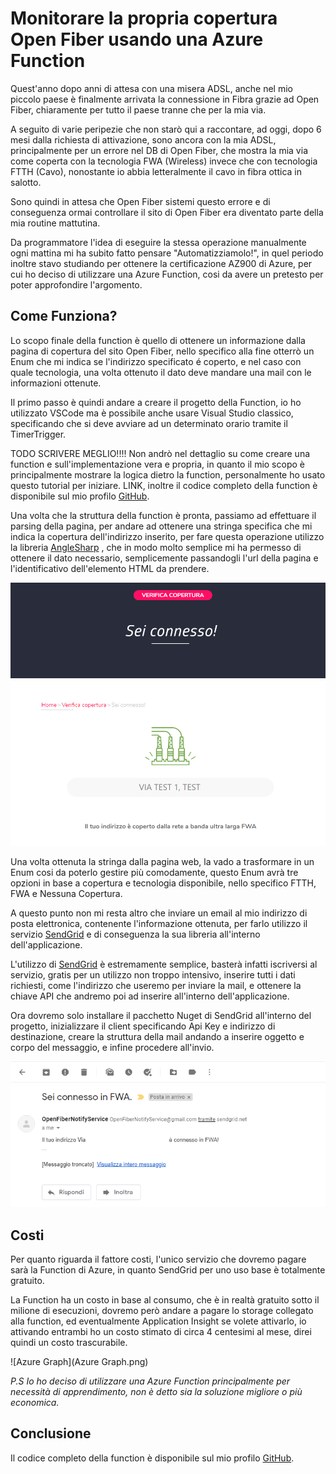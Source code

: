 # Monitorare la propria copertura Open Fiber usando una Azure Function



Quest'anno dopo anni di attesa con una misera ADSL, anche nel mio piccolo paese è finalmente arrivata la connessione in Fibra grazie ad Open Fiber, chiaramente per tutto il paese tranne che per la mia via.

A seguito di varie peripezie che non starò qui a raccontare, ad oggi, dopo 6 mesi dalla richiesta di attivazione, sono ancora con la mia ADSL, principalmente per un errore nel DB di Open Fiber, che mostra la mia via come coperta con la tecnologia FWA (Wireless) invece che con tecnologia FTTH (Cavo), nonostante io abbia letteralmente il cavo in fibra ottica in salotto.

Sono quindi in attesa che Open Fiber sistemi questo errore e di conseguenza ormai controllare il sito di Open Fiber era diventato parte della mia routine mattutina.

Da programmatore l'idea di eseguire la stessa operazione manualmente ogni mattina mi ha subito fatto pensare "Automatizziamolo!",  in quel periodo inoltre stavo studiando per ottenere la certificazione AZ900 di Azure, per cui ho deciso di utilizzare una Azure Function, cosi da avere un pretesto per poter approfondire l'argomento.



## Come Funziona?



Lo scopo finale della function è quello di ottenere un informazione dalla pagina di copertura del sito Open Fiber, nello specifico alla fine otterrò un Enum che mi indica se l'indirizzo specificato é coperto, e nel caso con quale tecnologia, una volta ottenuto il dato deve mandare una mail con le informazioni ottenute.

Il primo passo è quindi andare a creare il progetto della Function, io ho utilizzato VSCode ma è possibile anche usare Visual Studio classico, specificando che si deve avviare ad un determinato orario tramite il TimerTrigger.

TODO SCRIVERE MEGLIO!!!!   Non andrò nel dettaglio su come creare una function e sull'implementazione vera e propria, in quanto il mio scopo è principalmente mostrare la logica dietro la function,  personalmente ho usato questo tutorial per iniziare. LINK, inoltre il codice completo della function è disponibile sul mio profilo [GitHub](https://github.com/AlexPagnotta/OpenFiberAzureFunction).

Una volta che la struttura della function è pronta, passiamo ad effettuare il parsing della pagina, per andare ad ottenere una stringa specifica che mi indica la copertura dell'indirizzo inserito, per fare questa operazione utilizzo la libreria [AngleSharp](https://anglesharp.github.io/) , che in modo molto semplice mi ha permesso di ottenere il dato necessario, semplicemente passandogli l'url della pagina e l'identificativo dell'elemento HTML da prendere.



![Copertura](Copertura.png)



Una volta ottenuta la stringa dalla pagina web, la vado a trasformare in un Enum cosi da poterlo gestire più comodamente, questo Enum avrà tre opzioni in base a copertura e tecnologia disponibile, nello specifico FTTH, FWA e Nessuna Copertura.



A questo punto non mi resta altro che inviare un email al mio indirizzo di posta elettronica,  contenente l'informazione ottenuta, per farlo utilizzo il servizio [SendGrid](https://sendgrid.com/) e di conseguenza la sua libreria all'interno dell'applicazione.

L'utilizzo di [SendGrid](https://sendgrid.com/) è estremamente semplice, basterà infatti iscriversi al servizio, gratis per un utilizzo non troppo intensivo, inserire tutti i dati richiesti, come l'indirizzo che useremo per inviare la mail, e ottenere la chiave API che andremo poi ad inserire all'interno dell'applicazione.

Ora dovremo solo installare il pacchetto Nuget di SendGrid all'interno del progetto, inizializzare il client specificando Api Key e indirizzo di destinazione, creare la struttura della mail andando a inserire oggetto e corpo del messaggio, e infine procedere all'invio.



![Mail](Mail.png)

## Costi 



Per quanto riguarda il fattore costi, l'unico servizio che dovremo pagare sarà la Function di Azure, in quanto SendGrid per uno uso base è totalmente gratuito.

La Function ha un costo in base al consumo, che è in realtà gratuito sotto il milione di esecuzioni, dovremo però andare a pagare lo storage collegato alla function, ed eventualmente Application Insight se volete attivarlo, io attivando entrambi ho un costo stimato di circa 4 centesimi al mese, direi quindi un costo trascurabile.

![Azure Graph](Azure Graph.png)



*P.S Io ho deciso di utilizzare una Azure Function principalmente per necessità di apprendimento, non è detto sia la soluzione migliore o più economica.*



## Conclusione 

Il codice completo della function è disponibile sul mio profilo [GitHub](https://github.com/AlexPagnotta/OpenFiberAzureFunction).

